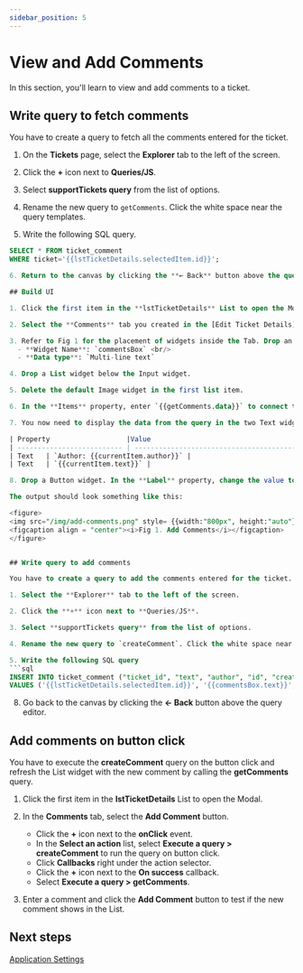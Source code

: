 ```yaml
---
sidebar_position: 5
---
```


# View and Add Comments

In this section, you'll learn to view and add comments to a ticket.

## Write query to fetch comments

You have to create a query to fetch all the comments entered for the ticket.

1. On the **Tickets** page, select the **Explorer** tab to the left of the screen. 

2. Click the **+** icon next to **Queries/JS**. 

3. Select **supportTickets query** from the list of options. 

4. Rename the new query to `getComments`. Click the white space near the query templates.

5. Write the following SQL query.
  ```sql
  SELECT * FROM ticket_comment
  WHERE ticket='{{lstTicketDetails.selectedItem.id}}';

6. Return to the canvas by clicking the **← Back** button above the query editor.

## Build UI

1. Click the first item in the **lstTicketDetails** List to open the Modal.

2. Select the **Comments** tab you created in the [Edit Ticket Details](/getting-started/tutorials/customer-support-tool/edit-ticket-details#build-ui) page.

3. Refer to Fig 1 for the placement of widgets inside the Tab. Drop an Input widget. Set the properties as follows:
    - **Widget Name**: `commentsBox` <br/>
    - **Data type**: `Multi-line text`

4. Drop a List widget below the Input widget. 

5. Delete the default Image widget in the first list item. 

6. In the **Items** property, enter `{{getComments.data}}` to connect the query results to the List widget.

7. You now need to display the data from the query in the two Text widgets. In step 4 above, you already connected the List widget to the **getComments** query. Use the `currentItem` reference property of the List widget to display the data in the default Text widgets, as shown in the table below: 

  | Property                   |Value                                              |
  | -------------------------- | ------------------------------------------------- | 
  | Text   | `Author: {{currentItem.author}}` |
  | Text   | `{{currentItem.text}}` |

8. Drop a Button widget. In the **Label** property, change the value to `Add Comment`. 

The output should look something like this: 

<figure>
  <img src="/img/add-comments.png" style= {{width:"800px", height:"auto"}} alt="Add Comments"/>
  <figcaption align = "center"><i>Fig 1. Add Comments</i></figcaption>
</figure>


## Write query to add comments

You have to create a query to add the comments entered for the ticket.

1. Select the **Explorer** tab to the left of the screen. 

2. Click the **+** icon next to **Queries/JS**. 

3. Select **supportTickets query** from the list of options. 

4. Rename the new query to `createComment`. Click the white space near the query templates.

5. Write the following SQL query 
  ```sql
  INSERT INTO ticket_comment ("ticket_id", "text", "author", "id", "created_at")
  VALUES ('{{lstTicketDetails.selectedItem.id}}', '{{commentsBox.text}}', '{{appsmith.user.email}}', '{{Math.random().toString(36).substring(7)}}', '{{moment().format('LLL')}}');
  ```
8. Go back to the canvas by clicking the **← Back** button above the query editor.

## Add comments on button click

You have to execute the **createComment** query on the button click and refresh the List widget with the new comment by calling the **getComments** query.

1. Click the first item in the **lstTicketDetails** List to open the Modal.

2. In the **Comments** tab, select the **Add Comment** button.
    - Click the **+** icon next to the **onClick** event.
    - In the **Select an action** list, select **Execute a query > createComment** to run the query on button click. 
    - Click **Callbacks** right under the action selector.  
    - Click the **+** icon next to the **On success** callback. 
    - Select **Execute a query > getComments**. 

9. Enter a comment and click the **Add Comment** button to test if the new comment shows in the List.

## Next steps
[Application Settings](/getting-started/tutorials/customer-support-tool/application-settings)